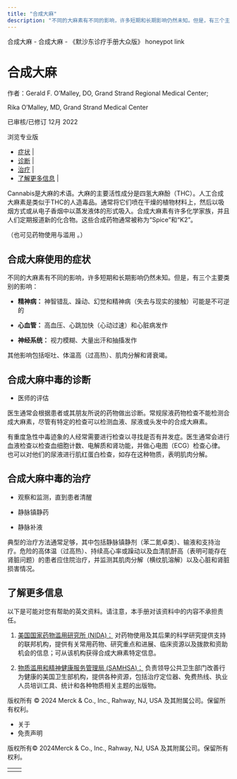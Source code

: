 ```yaml
---
title: "合成大麻"
description: "不同的大麻素有不同的影响，许多短期和长期影响仍然未知。但是，有三个主要类别的影响："
---
```


﻿合成大麻 \- 合成大麻 \- 《默沙东诊疗手册大众版》 honeypot link

# 合成大麻

作者：Gerald F. O’Malley, DO, Grand Strand Regional Medical Center;

Rika O’Malley, MD, Grand Strand Medical Center

已审核/已修订 12月 2022

浏览专业版

- [症状](#症状_v35321432_zh) \|
- [诊断](#诊断_v35321446_zh) \|
- [治疗](#治疗_v35321454_zh) \|
- [了解更多信息](#了解更多信息_v35321463_zh) \|

Cannabis是大麻的术语。大麻的主要活性成分是四氢大麻酚（THC）。人工合成大麻素是类似于THC的人造毒品。通常将它们喷在干燥的植物材料上，然后以吸烟方式或从电子香烟中以蒸发液体的形式吸入。合成大麻素有许多化学家族，并且人们定期报道新的化合物。这些合成药物通常被称为“Spice”和“K2”。

（也可见药物使用与滥用 。）

## 合成大麻使用的症状

不同的大麻素有不同的影响，许多短期和长期影响仍然未知。但是，有三个主要类别的影响：

- **精神病：** 神智错乱、躁动、幻觉和精神病（失去与现实的接触）可能是不可逆的

- **心血管：** 高血压、心跳加快（心动过速）和心脏病发作

- **神经系统：** 视力模糊、大量出汗和抽搐发作


其他影响包括呕吐、体温高（过高热）、肌肉分解和肾衰竭。

## 合成大麻中毒的诊断

- 医师的评估


医生通常会根据患者或其朋友所说的药物做出诊断。常规尿液药物检查不能检测合成大麻素，尽管有特定的检查可以检测血液、尿液或头发中的合成大麻素。

有重度急性中毒迹象的人经常需要进行检查以寻找是否有并发症。医生通常会进行血液检查以检查血细胞计数、电解质和肾功能，并做心电图（ECG）检查心律。也可以对他们的尿液进行肌红蛋白检查，如存在这种物质，表明肌肉分解。

## 合成大麻中毒的治疗

- 观察和监测，直到患者清醒

- 静脉镇静药

- 静脉补液


典型的治疗方法通常足够，其中包括静脉镇静剂（苯二氮卓类）、输液和支持治疗。危险的高体温（过高热）、持续高心率或躁动以及血清肌酐高（表明可能存在肾脏问题）的患者应住院治疗，并监测其肌肉分解（横纹肌溶解）以及心脏和肾脏损害情况。

## 了解更多信息

以下是可能对您有帮助的英文资料。请注意，本手册对该资料中的内容不承担责任。

1. [美国国家药物滥用研究所 (NIDA)：](https://nida.nih.gov/research-topics/cannabis-marijuana) 对药物使用及其后果的科学研究提供支持的联邦机构，提供有关常用药物、研究重点和进展、临床资源以及拨款和资助机会的信息；可从该机构获得合成大麻素特定信息。

2. [物质滥用和精神健康服务管理局 (SAMHSA)：](http://www.samhsa.gov/) 负责领导公共卫生部门改善行为健康的美国卫生部机构，提供各种资源，包括治疗定位器、免费热线、执业人员培训工具、统计和各种物质相关主题的出版物。




版权所有 © 2024
Merck & Co., Inc., Rahway, NJ, USA 及其附属公司。保留所有权利。

- 关于
- 免责声明

版权所有© 2024Merck & Co., Inc., Rahway, NJ, USA 及其附属公司。保留所有权利。

|     |     |
| --- | --- |
|  |  |